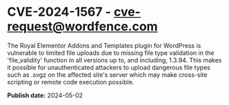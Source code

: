 # CVE-2024-1567 - cve-request@wordfence.com

The Royal Elementor Addons and Templates plugin for WordPress is vulnerable to limited file uploads due to missing file type validation in the 'file_validity' function in all versions up to, and including, 1.3.94. This makes it possible for unauthenticated attackers to upload dangerous file types such as .svgz on the affected site's server which may make cross-site scripting or remote code execution possible.

**Publish date:** 2024-05-02
